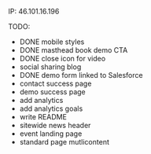 IP: 46.101.16.196

TODO:
- DONE mobile styles
- DONE masthead book demo CTA 
- DONE close icon for video
- social sharing blog
- DONE demo form linked to Salesforce
- contact success page
- demo success page
- add analytics
- add analytics goals
- write README
- sitewide news header
- event landing page
- standard page mutlicontent
